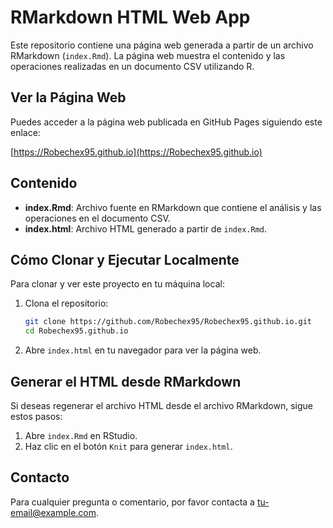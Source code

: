 # RMarkdown HTML Web App

Este repositorio contiene una página web generada a partir de un archivo RMarkdown (`index.Rmd`). La página web muestra el contenido y las operaciones realizadas en un documento CSV utilizando R.

## Ver la Página Web

Puedes acceder a la página web publicada en GitHub Pages siguiendo este enlace:

[https://Robechex95.github.io](https://Robechex95.github.io)

## Contenido

- **index.Rmd**: Archivo fuente en RMarkdown que contiene el análisis y las operaciones en el documento CSV.
- **index.html**: Archivo HTML generado a partir de `index.Rmd`.

## Cómo Clonar y Ejecutar Localmente

Para clonar y ver este proyecto en tu máquina local:

1. Clona el repositorio:
    ```sh
    git clone https://github.com/Robechex95/Robechex95.github.io.git
    cd Robechex95.github.io
    ```

2. Abre `index.html` en tu navegador para ver la página web.

## Generar el HTML desde RMarkdown

Si deseas regenerar el archivo HTML desde el archivo RMarkdown, sigue estos pasos:

1. Abre `index.Rmd` en RStudio.
2. Haz clic en el botón `Knit` para generar `index.html`.

## Contacto

Para cualquier pregunta o comentario, por favor contacta a [tu-email@example.com](mailto:tu-email@example.com).
